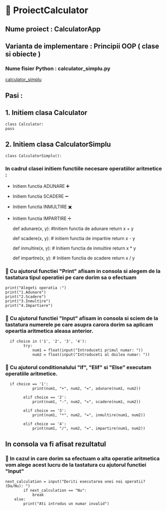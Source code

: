 # :pushpin:  ProiectCalculator

## Nume proiect : CalculatorApp

## Varianta de implementare : Principii OOP ( clase si obiecte )

### Nume fisier Python : calculator_simplu.py
[calculator_simplu](https://github.com/razvanandrei1974/ProiectCalculator/blob/ProiecteTA/calculator_simplu.py)

## Pasi :

## 1. Initiem clasa Calculator
    class Calculator:
    pass

## 2. Initiem clasa CalculatorSimplu  
    class CalculatorSimplu():

### In cadrul clasei initiem functiile necesare operatiilor aritmetice : 

- Initiem functia ADUNARE :heavy_plus_sign:
* Initiem functia SCADERE :heavy_minus_sign:
+ Initiem functia INMULTIRE :heavy_multiplication_x:
- Initiem functia IMPARTIRE :heavy_division_sign:   


   def adunare(x, y): #Initiem functia de adunare
        return x + y

    def scadere(x, y): # initiem functia de impartire
        return x - y

    def inmultire(x, y): # Initiem functia de inmultire
        return x * y

    def impartire(x, y): # Initiem functia de scadere
        return x / y
  
### :pushpin: Cu ajutorul functiei "Print" afisam in consola si alegem de la tastatura tipul operatiei pe care dorim sa o efectuam
    print("Alegeti operatia :")
    print("1.Adunare")
    print("2.Scadere")
    print("3.Inmultire")
    print("4.Impartiere")

### :pushpin: Cu ajutorul functiei "Input" afisam in consola si sciem de la tastatura numerele pe care asupra carora dorim sa aplicam opeartia aritmetica aleasa anterior.
      if choice in ('1', '2', '3', '4'):
            try:
                num1 = float(input("Introduceti primul numar: "))
                num2 = float(input("Introduceti al doilea numar: "))

### :pushpin: Cu ajutorul conditionalului "If", "Elif" si "Else" executam operatiile aritmetice.
      if choice == '1':
                print(num1, "+", num2, "=", adunare(num1, num2))

            elif choice == '2':
                print(num1, "-", num2, "=", scadere(num1, num2))

            elif choice == '3':
                print(num1, "*", num2, "=", inmultire(num1, num2))

            elif choice == '4':
                print(num1, "/", num2, "=", impartire(num1, num2))


##  In consola va fi afisat rezultatul 
    

### :pushpin: In cazul in care dorim sa efectuam o alta operatie aritmetica vom alege acest lucru de la tastatura cu ajutorul functiei "Input" 
    next_calculation = input("Doriti executarea unei noi operatii? (Da/Nu): ")
            if next_calculation == "Nu":
                break
        else:
            print("Ati introdus un numar invalid")


